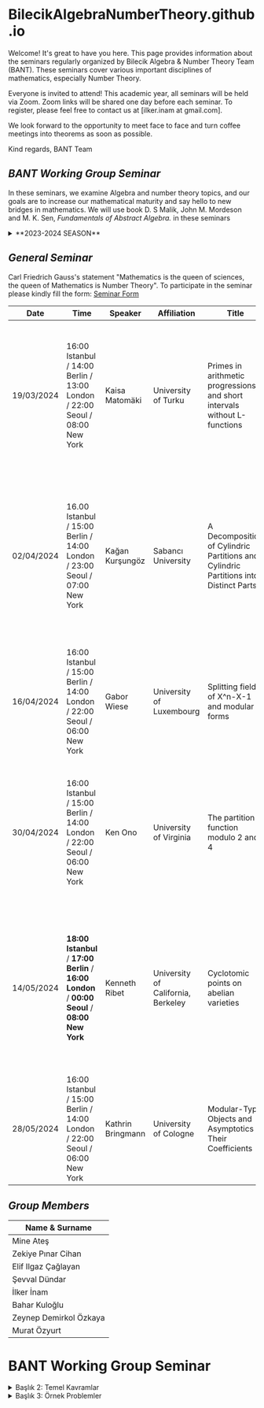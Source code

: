 # BilecikAlgebraNumberTheory.github.io


Welcome! It's great to have you here. This page provides information about the seminars regularly organized by Bilecik Algebra & Number Theory Team (BANT). These seminars cover various important disciplines of mathematics, especially Number Theory.

Everyone is invited to attend! This academic year, all seminars will be held via Zoom. Zoom links will be shared one day before each seminar. To register, please feel free to contact us at [ilker.inam at gmail.com].

We look forward to the opportunity to meet face to face and turn coffee meetings into theorems as soon as possible.


Kind regards,
BANT Team

## *BANT Working Group Seminar*

In these seminars, we examine Algebra and number theory topics, and our goals are to increase our mathematical maturity and say hello to new bridges in mathematics. We will use book D. S Malik, John M. Mordeson and M. K. Sen, *Fundamentals of Abstract Algebra.* in these seminars


<details>
<summary>**2023-2024 SEASON**</summary>

| Date       | Speaker                    | Title                                      |
|------------|----------------------------|--------------------------------------------|
| 12/10/2023 | İlker İnam                 | Set, Relations, and Integers               |
| 19/10/2023 | Mine Ateş                  | Introduction to Groups                     |
| 26/10/2023 | Murat Özyurt               | Permutation Groups                         |
| 02/11/2023 | Zeynep Demirkol Özkaya     | Subgroups and Normal Subgroups              |
| 09/11/2023 | Zeynep Demirkol Özkaya     | Subgroups and Normal Subgroups              |
| 16/11/2023 | BANT Team                  | Time Out                                   |
| 23/11/2023 | Zeynep Demirkol Özkaya     | Subgroups and Normal Subgroups              |
| 30/11/2023 | Elif Ilgaz Çağlayan        | Homomorphisms and Isomorphisms of Groups    |
| 07/12/2023 | Elif Ilgaz Çağlayan        | Homomorphisms and Isomorphisms of Groups    |
| 14/12/2023 | İlker İnam                 | Direct Product of Groups                   |
| 21/12/2023 | Zeynep Demirkol Özkaya     | Sylow Theorems                             |
| 28/12/2023 | Murat Özyurt               | Solvable and Nilpotent Groups              |
| 04/01/2024 | Pınar Cihan                | Finitely Generated Abelian Groups          |
| 11/01/2024 | Mine Ateş                  | Introduction to Rings                      |
| 18/01/2024 | Mine Ateş                  | Some Important Rings                       |
| 25/01/2024 | BANT Team                  | Winter Break                               |
| 01/02/2024 | BANT Team                  | Winter Break                               |
| 21/02/2024 | BANT Team                  | Winter Break                               |
| 28/02/2024 | Pınar Cihan                | Subrings, Ideals, and Homomorphisms        |
| 06/03/2024 | Elif Ilgaz Çağlayan        | Ring Embedding                             |
| 13/03/2024 | İlker İnam                 | Direct Sum of Rings                        |
| 20/03/2024 | Zeynep Demirkol Özkaya     | Polynomial Rings                           |
| 27/03/2024 | Zeynep Demirkol Özkaya     | Euclidean Domains                          |
| 03/04/2024 | İlker İnam                 | Unique Factorization Domains               |
| 10/04/2024 | BANT Team                  | Holiday                                    |
| 17/04/2024 | İlker İnam                 | Unique Factorization Domains               |
| 24/04/2024 | Zeynep Demirkol Özkaya     | Maximal, Prime, and Maximal Ideals         |
| 01/05/2024 | BANT Team                  | Holiday                                    |
| 08/05/2024 | Mine Ateş                  | Noetherian and Artinian Rings              |
| 15/05/2024 | Elif Ilgaz Çağlayan        | Modules and Vector Spaces                  |
| 22/05/2024 | Murat Özyurt               | Rings of Matrices                          |
| 29/05/2024 | Zeynep Demirkol Özkaya     | Field Extension                            |
| 05/06/2024 | Elif Ilgaz Çağlayan        | Field Extension                            |

</details>

## *General Seminar*

Carl Friedrich Gauss's statement "Mathematics is the queen of sciences, the queen of Mathematics is Number Theory". 
To participate in the seminar please kindly fill the form: [Seminar Form](https://forms.gle/5UMcN7eSV8qBDrdM9)


| Date       | Time                                               | Speaker              | Affiliation                | Title                                           | Abstract                                                                                                                      |
| -----------| ---------------------------------------------------| -------------------- | -------------------------- | ----------------------------------------------- | ------------------------------------------------------------------------------------------------------------------------------ |
| 19/03/2024  | 16:00 Istanbul / 14:00 Berlin / 13:00 London / 22:00 Seoul / 08:00 New York | Kaisa Matomäki       | University of Turku        | Primes in arithmetic progressions and short intervals without L-functions                                            | I will discuss my joint work with Jori Merikoski and Joni Teräväinen where we develop a sieve that can detect primes in multiplicatively structured sets under certain conditions. In particular, I will discuss the following two applications: a new L-function free approach to Linnik's problem of bounding the least prime p such that p ≡ a (mod q) (obtaining the bound p << q^{350}) and a new L-function free proof that the interval (x−x^{39/40}, x] contains primes for every large x                                            |
| 02/04/2024 | 16.00 Istanbul / 15:00 Berlin / 14:00 London / 23:00 Seoul / 07:00 New York | Kağan Kurşungöz       | Sabancı University        | A Decomposition of Cylindric Partitions and Cylindric Partitions into Distinct Parts| After relevant definitions, some motivation, and some results from the literature, we will show that cylindrical decompositions correspond exactly to pairs of an ordinary decomposition and a colored decomposition into different parts. According to the remaining time, we will explain how to obtain the generator functions of cylindrical decompositions in different sections and give examples. This study is a joint work with Halime Ömrüuzun Seyrek  ([https://arxiv.org/abs/2308.14514](https://arxiv.org/abs/2308.14514)) .  |
| 16/04/2024 | 16:00 Istanbul / 15:00 Berlin / 14:00 London / 22:00 Seoul / 06:00 New York| Gabor Wiese           | University of Luxembourg   | Splitting fields of X^n-X-1 and modular forms  | In his article 'On a theorem of Jordan', Serre considered the family of polynomials f_n(X) = X^n-X-1 and the counting function of the number of roots of f_n over the finite field F_p, seen as function in p. He explicitly showed the 'modularity' of this function for n=3,4. In this talk, I report on joint work with Alfio Fabio La Rosa and Chandrashekhar Khare, in which we treat the case n=5 in several different ways.                                            |
| 30/04/2024 | 16:00 Istanbul / 15:00 Berlin / 14:00 London / 22:00 Seoul / 06:00 New York | Ken Ono               | University of Virginia     | The partition function modulo 2 and 4 | The Ramanujan congruences for the partition function have an extraordinary legacy in mathematics. These days research abounds with new congruences for various sorts of restricted partition functions. Unfortunately, very little is known about p(n) modulo powers of 2. In this talk, the speaker will discuss new and old results about the partition function modulo 2 and 4, and will offer a few precise open questions with the idea of catalyzing work in the area. |
| 14/05/2024 | **18:00 Istanbul** / **17:00 Berlin** / **16:00 London** / **00:00 Seoul** / **08:00 New York** | Kenneth Ribet         | University of California, Berkeley | Cyclotomic points on abelian varieties | Roughly 30 years ago, I proved: Suppose that A is an abelian variety over a number field K. Then A has only a finite number of torsion points defined over the maximal cyclotomic extension of K. After explaining the ingredients of the proof, I will highlight some questions suggested by this theorem. One natural project is to compute the group of cyclotomic torsion points in some specific examples. If A is J_0(N), where N is a prime number, then the group of torsion points on A over the maximal cyclotomic extension of Q is the kernel of the Eisenstein ideal on A. |
| 28/05/2024 | 16:00 Istanbul / 15:00 Berlin / 14:00 London / 22:00 Seoul / 06:00 New York | Kathrin Bringmann     | University of Cologne       | Modular-Type Objects and Asymptotics of Their Coefficients                   |    İn my talk I will report on asymptotics for Fourier coefficients of modular forms and related objects      |


## *Group Members*


| Name & Surname           |
| ------------------------ |
| Mine Ateş                |
| Zekiye Pınar Cihan       |
| Elif Ilgaz Çağlayan      |
| Şevval Dündar            |
| İlker İnam               |
| Bahar Kuloğlu            |
| Zeynep Demirkol Özkaya   |
| Murat Özyurt             |





# BANT Working Group Seminar



<details>
<summary>Başlık 2: Temel Kavramlar</summary>
Bu bölümde temel matematiksel kavramları inceleyeceğiz.
</details>

<details>
<summary>Başlık 3: Örnek Problemler</summary>
Bu bölümde örnek problemleri çözerek konuyu pekiştireceğiz.
</details>

<!-- Diğer başlıklarınızı buraya ekleyebilirsiniz. -->








